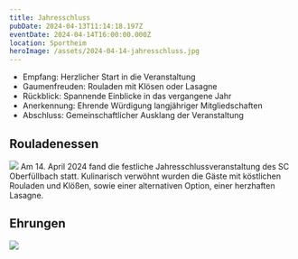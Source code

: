 ```yaml
---
title: Jahresschluss
pubDate: 2024-04-13T11:14:18.197Z
eventDate: 2024-04-14T16:00:00.000Z
location: Sportheim
heroImage: /assets/2024-04-14-jahresschluss.jpg
---
```


 - Empfang: Herzlicher Start in die Veranstaltung
 - Gaumenfreuden: Rouladen mit Klösen oder Lasagne
 - Rückblick: Spannende Einblicke in das vergangene Jahr
 - Anerkennung: Ehrende Würdigung langjähriger Mitgliedschaften
 - Abschluss: Gemeinschaftlicher Ausklang der Veranstaltung

## Rouladenessen
![](/assets/2024-04-14-rouladen.jpg)
Am 14. April 2024 fand die festliche Jahresschlussveranstaltung des SC Oberfüllbach statt. Kulinarisch verwöhnt wurden die Gäste mit köstlichen Rouladen und Klößen, sowie einer alternativen Option, einer herzhaften Lasagne.

## Ehrungen
![](/assets/2024-04-14-Ehrungen.jpg)

